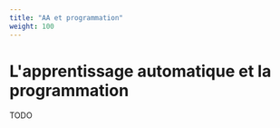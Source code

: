 ```yaml
---
title: "AA et programmation"
weight: 100
---
```


# L'apprentissage automatique et la programmation

TODO


